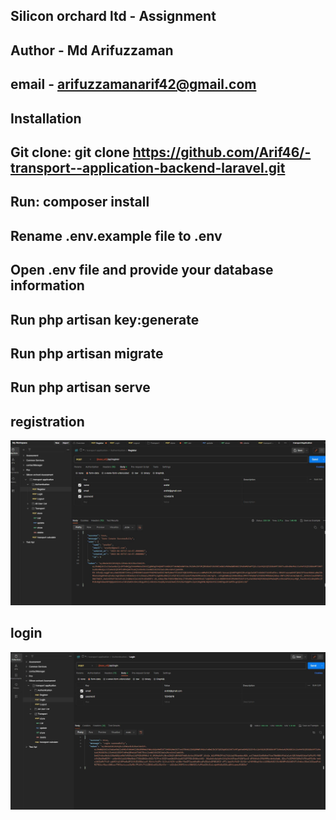 ## Silicon orchard ltd - Assignment

## Author - Md Arifuzzaman

## email - arifuzzamanarif42@gmail.com

## Installation

## Git clone: git clone https://github.com/Arif46/-transport--application-backend-laravel.git
## Run: composer install
## Rename .env.example file to .env
## Open .env file and provide your database information
## Run php artisan key:generate
## Run php artisan migrate
## Run php artisan serve

## registration
![CHEESE!](register.JPG)
## login
![CHEESE!](login.JPG)
 